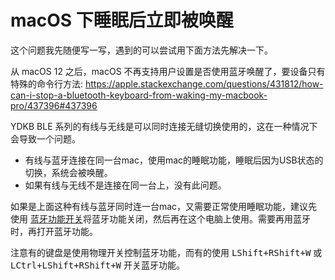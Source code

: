 # macOS 下睡眠后立即被唤醒

这个问题我先随便写一写，遇到的可以尝试用下面方法先解决一下。

从 macOS 12 之后，macOS 不再支持用户设置是否使用蓝牙唤醒了，要设备只有特殊的命令行方法: https://apple.stackexchange.com/questions/431812/how-can-i-stop-a-bluetooth-keyboard-from-waking-my-macbook-pro/437396#437396

YDKB BLE 系列的有线与无线是可以同时连接无缝切换使用的，这在一种情况下会导致一个问题。
- 有线与蓝牙连接在同一台mac，使用mac的睡眠功能，睡眠后因为USB状态的切换，系统会被唤醒。
- 如果有线与无线不是连接在同一台上，没有此问题。

如果是上面这种有线与蓝牙同时连一台mac，又需要正常使用睡眠功能，建议先使用 [蓝牙功能开关](ble-series/connection-status.md)将蓝牙功能关闭，然后再在这个电脑上使用。需要再用蓝牙时，再打开蓝牙功能。

注意有的键盘是使用物理开关控制蓝牙功能，而有的使用 <kbd>LShift+RShift+W</kbd> 或  <kbd>LCtrl+LShift+RShift+W</kbd> 开关蓝牙功能。
